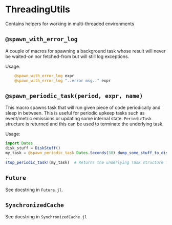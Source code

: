 # ThreadingUtils
Contains helpers for working in multi-threaded environments

## `@spawn_with_error_log`
A couple of macros for spawning a background task whose result will never be
waited-on nor fetched-from but will still log exceptions.

Usage:
```julia
    @spawn_with_error_log expr
￼   @spawn_with_error_log "..error msg.." expr
```

## `@spawn_periodic_task(period, expr, name)`

This macro spawns task that will run given piece of code periodically and sleep in between.
This is useful for periodic upkeep tasks such as event/metric emissions or updating some
internal state. `PeriodicTask` structure is returned and this can be used to terminate
the underlying task.

Usage:
```julia
import Dates
disk_stuff = DiskStuff()
my_task = @spawn_periodic_task Dates.Seconds(30) dump_some_stuff_to_disk(disk_stuff) "DiskDumper"
...
stop_periodic_task!(my_task)  # Returns the underlying Task structure for inspection.
```

## `Future`

See docstring in `Future.jl`.

## `SynchronizedCache`

See docstring in `SynchronizedCache.jl`

